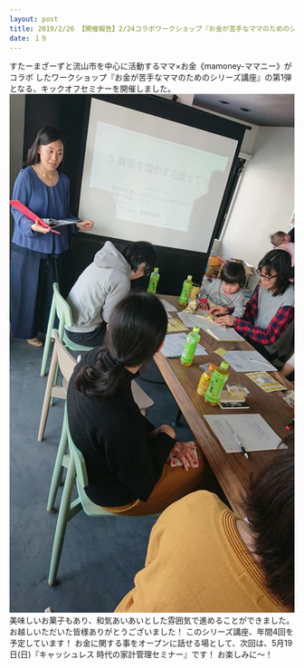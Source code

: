 ```yaml
---
layout: post
title: 2019/2/26 【開催報告】2/24コラボワークショップ『お金が苦手なママのためのシリーズ講座　キ ックオフセミナー』
date: １９
---
```

すたーまざーずと流山市を中心に活動するママ×お金《mamoney-ママニー》が
コラボ
したワークショップ『お金が苦手なママのためのシリーズ講座』の第1弾となる、キックオフセミナーを開催しました。
![](/images/uploads/20190210キックオフセミナー開催報告用.jpg)
美味しいお菓子もあり、和気あいあいとした雰囲気で進めることができました。
お越しいただいた皆様ありがとうございました！
このシリーズ講座、年間4回を予定しています！
お金に関する事をオープンに話せる場として、次回は、5月19日(日)『キャッシュレス
時代の家計管理セミナー』です！
お楽しみに～！

